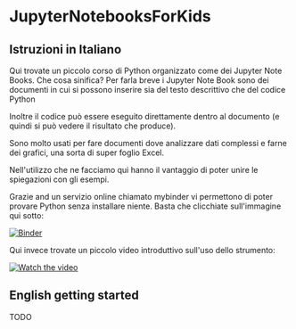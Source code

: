 # JupyterNotebooksForKids

## Istruzioni in Italiano

Qui trovate un piccolo corso di Python organizzato come dei Jupyter Note Books. Che cosa sinifica? Per farla breve i Jupyter Note Book sono dei documenti in cui si possono inserire sia del testo descrittivo che del codice Python

Inoltre il codice può essere eseguito direttamente dentro al documento (e quindi si può vedere il risultato che produce). 

Sono molto usati per fare documenti dove analizzare dati complessi e farne dei grafici, una sorta di super foglio Excel.

Nell'utilizzo che ne facciamo qui hanno il vantaggio di poter unire le spiegazioni con gli esempi. 

Grazie and un servizio online chiamato mybinder vi permettono di poter provare Python senza installare niente. 
Basta che clicchiate sull'immagine qui sotto: 

[![Binder](https://mybinder.org/badge_logo.svg)](https://mybinder.org/v2/gh/maeste/JupyterNotebooksForKids/master?filepath=IT)

Qui invece trovate un piccolo video introduttivo sull'uso dello strumento:

[![Watch the video](http://i3.ytimg.com/vi/zUJUfqTxYwc/maxresdefault.jpg)](https://youtu.be/zUJUfqTxYwc)

## English getting started

TODO 

